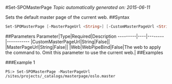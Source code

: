 #Set-SPOMasterPage
*Topic automatically generated on: 2015-06-11*

Sets the default master page of the current web.
##Syntax
```powershell
Set-SPOMasterPage [-MasterPageUrl <String>] [-CustomMasterPageUrl <String>] [-Web <WebPipeBind>]
```


##Parameters
Parameter|Type|Required|Description
---------|----|--------|-----------
|CustomMasterPageUrl|String|False||
|MasterPageUrl|String|False||
|Web|WebPipeBind|False|The web to apply the command to. Omit this parameter to use the current web.|
##Examples

###Example 1
    
    PS:> Set-SPOMasterPage -MasterPageUrl /sites/projects/_catalogs/masterpage/oslo.master


<!-- Ref: EF6353A4531291AC88F4ACB0AC487B00 -->